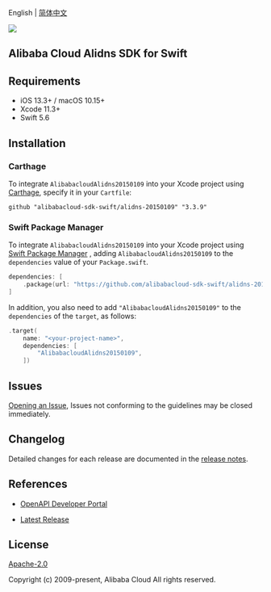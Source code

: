 English | [简体中文](README-CN.md)

![](https://aliyunsdk-pages.alicdn.com/icons/AlibabaCloud.svg)

## Alibaba Cloud Alidns SDK for Swift

## Requirements

- iOS 13.3+ / macOS 10.15+
- Xcode 11.3+
- Swift 5.6

## Installation

### Carthage

To integrate `AlibabacloudAlidns20150109` into your Xcode project using [Carthage](https://github.com/Carthage/Carthage), specify it in your `Cartfile`:

```ogdl
github "alibabacloud-sdk-swift/alidns-20150109" "3.3.9"
```

### Swift Package Manager

To integrate `AlibabacloudAlidns20150109` into your Xcode project using [Swift Package Manager](https://swift.org/package-manager/) , adding `AlibabacloudAlidns20150109` to the `dependencies` value of your `Package.swift`.

```swift
dependencies: [
    .package(url: "https://github.com/alibabacloud-sdk-swift/alidns-20150109.git", from: "3.3.9")
]
```

In addition, you also need to add `"AlibabacloudAlidns20150109"` to the `dependencies` of the `target`, as follows:

```swift
.target(
    name: "<your-project-name>",
    dependencies: [
        "AlibabacloudAlidns20150109",
    ])
```

## Issues

[Opening an Issue](https://github.com/alibabacloud-sdk-swift/alidns-20150109/issues/new), Issues not conforming to the guidelines may be closed immediately.

## Changelog

Detailed changes for each release are documented in the [release notes](./ChangeLog.txt).

## References

* [OpenAPI Developer Portal](https://next.api.alibabacloud.com/home)
- [Latest Release](https://github.com/alibabacloud-sdk-swift/alidns-20150109)

## License

[Apache-2.0](http://www.apache.org/licenses/LICENSE-2.0)

Copyright (c) 2009-present, Alibaba Cloud All rights reserved.
